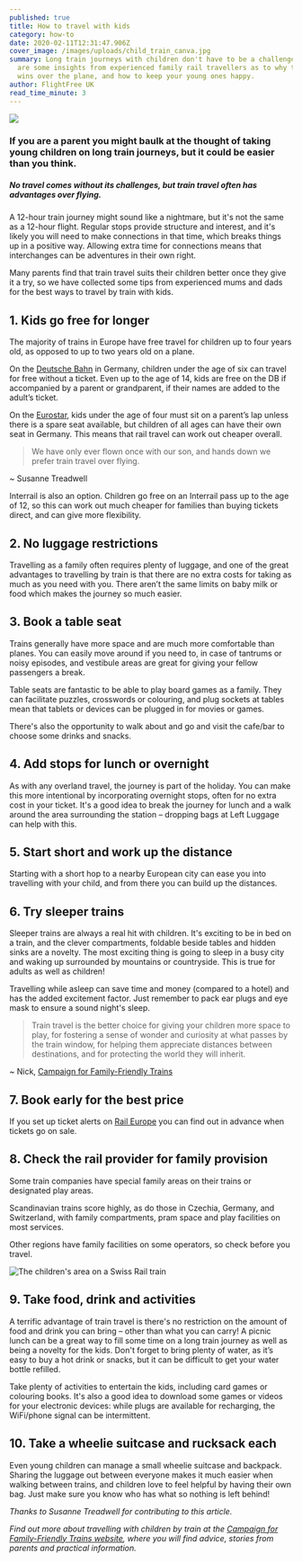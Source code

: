 ```yaml
---
published: true
title: How to travel with kids
category: how-to
date: 2020-02-11T12:31:47.906Z
cover_image: /images/uploads/child_train_canva.jpg
summary: Long train journeys with children don't have to be a challenge. Here
  are some insights from experienced family rail travellers as to why the train
  wins over the plane, and how to keep your young ones happy.
author: FlightFree UK
read_time_minute: 3
---
```

![](/images/uploads/child_train_canva.jpg)

### If you are a parent you might baulk at the thought of taking young children on long train journeys, but it could be easier than you think.

##### No travel comes without its challenges, but train travel often has advantages over flying.

A 12-hour train journey might sound like a nightmare, but it's not the same as a 12-hour flight. Regular stops provide structure and interest, and it's likely you will need to make connections in that time, which breaks things up in a positive way. Allowing extra time for connections means that interchanges can be adventures in their own right.

Many parents find that train travel suits their children better once they give it a try, so we have collected some tips from experienced mums and dads for the best ways to travel by train with kids. 

## **1. Kids go free for longer**

The majority of trains in Europe have free travel for children up to four years old, as opposed to up to two years old on a plane. 

On the [Deutsche Bahn](https://www.bahn.de/en/view/index.shtml) in Germany, children under the age of six can travel for free without a ticket. Even up to the age of 14, kids are free on the DB if accompanied by a parent or grandparent, if their names are added to the adult’s ticket. 

On the [Eurostar](https://www.eurostar.com/uk-en/), kids under the age of four must sit on a parent’s lap unless there is a spare seat available, but children of all ages can have their own seat in Germany. This means that rail travel can work out cheaper overall.

> We have only ever flown once with our son, and hands down we prefer train travel over flying.

~﻿ Susanne Treadwell

Interrail is also an option. Children go free on an Interrail pass up to the age of 12, so this can work out much cheaper for families than buying tickets direct, and can give more flexibility.

## **2. No luggage restrictions**

Travelling as a family often requires plenty of luggage, and one of the great advantages to travelling by train is that there are no extra costs for taking as much as you need with you. There aren’t the same limits on baby milk or food which makes the journey so much easier. 

## **3. Book a table seat**

Trains generally have more space and are much more comfortable than planes. You can easily move around if you need to, in case of tantrums or noisy episodes, and vestibule areas are great for giving your fellow passengers a break.

Table seats are fantastic to be able to play board games as a family. They can facilitate puzzles, crosswords or colouring, and plug sockets at tables mean that tablets or devices can be plugged in for movies or games.

There's also the opportunity to walk about and go and visit the cafe/bar to choose some drinks and snacks.

## **4. Add stops for lunch or overnight**

A﻿s with any overland travel, the journey is part of the holiday. You can make this more intentional by incorporating overnight stops, often for no extra cost in your ticket. It's a good idea to break the journey for lunch and a walk around the area surrounding the station – dropping bags at Left Luggage can help with this.

## **5. Start short and work up the distance**

S﻿tarting with a short hop to a nearby European city can ease you into travelling with your child, and from there you can build up the distances. 

## 6. Try sleeper trains

Sleeper trains are always a real hit with children. It's exciting to be in bed on a train, and the clever compartments, foldable beside tables and hidden sinks are a novelty. The most exciting thing is going to sleep in a busy city and waking up surrounded by mountains or countryside. This is true for adults as well as children! 

T﻿ravelling while asleep can save time and money (compared to a hotel) and has the added excitement factor. Just remember to pack ear plugs and eye mask to ensure a sound night's sleep.

> Train travel is the better choice for giving your children more space to play, for fostering a sense of wonder and curiosity at what passes by the train window, for helping them appreciate distances between destinations, and for protecting the world they will inherit.

~﻿ Nick, [Campaign for Family-Friendly Trains](https://familyfriendlytrains.com/) 

## 7﻿. Book early for the best price

I﻿f you set up ticket alerts on [Rail Europe](https://www.raileurope.com/) you can find out in advance when tickets go on sale. 

## **8. Check the rail provider for family provision** 

Some train companies have special family areas on their trains or designated play areas. 

S﻿candinavian trains score highly, as do those in Czechia, Germany, and Switzerland, with family compartments, pram space and play facilities on most services. 

O﻿ther regions have family facilities on some operators, so check before you travel.

![](/images/uploads/train-child-play-area1.jpg "The children's area on a Swiss Rail train")

## 9. Take food, drink and activities

A﻿ terrific advantage of train travel is there's no restriction on the amount of food and drink you can bring – other than what you can carry! A picnic lunch can be a great way to fill some time on a long train journey as well as being a novelty for the kids. Don't forget to bring plenty of water, as it’s easy to buy a hot drink or snacks, but it can be difficult to get your water bottle refilled. 

Take plenty of activities to entertain the kids, including card games or colouring books. It's also a good idea to download some games or videos for your electronic devices: while plugs are available for recharging, the WiFi/phone signal can be intermittent. 

## 1﻿0. Take a wheelie suitcase and rucksack each

Even young children can manage a small wheelie suitcase and backpack. Sharing the luggage out between everyone makes it much easier when walking between trains, and children love to feel helpful by having their own bag. Just make sure you know who has what so nothing is left behind!

*T﻿hanks to Susanne Treadwell for contributing to this article.*

*F﻿ind out more about travelling with children by train at the [Campaign for Family-Friendly Trains website](https://familyfriendlytrains.com/), where you will find advice, stories from parents and practical information.*